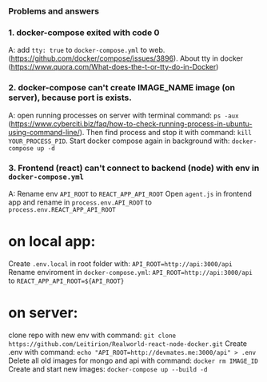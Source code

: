 ### Problems and answers

### 1. docker-compose exited with code 0
A: add ```tty: true``` to ```docker-compose.yml``` to web. (https://github.com/docker/compose/issues/3896). 
About tty in docker (https://www.quora.com/What-does-the-t-or-tty-do-in-Docker)

### 2. docker-compose can't create IMAGE_NAME image (on server), because port is exists.
A: open running processes on server with terminal command: ```ps -aux``` (https://www.cyberciti.biz/faq/how-to-check-running-process-in-ubuntu-using-command-line/). 
Then find process and stop it with command: ```kill YOUR_PROCESS_PID```.
Start docker compose again in background with: ```docker-compose up -d```

### 3. Frontend (react) can't connect to backend (node) with env in ```docker-compose.yml```
A: Rename env ```API_ROOT``` to ```REACT_APP_API_ROOT```
Open ```agent.js``` in frontend app and rename in ```process.env.API_ROOT``` to ```process.env.REACT_APP_API_ROOT```

# on local app:
Create ```.env.local``` in root folder with: ```API_ROOT=http://api:3000/api```
Rename enviroment in ```docker-compose.yml```: ```API_ROOT=http://api:3000/api``` to ```REACT_APP_API_ROOT=${API_ROOT}```

# on server:
clone repo with new env with command: ```git clone https://github.com/Leitirion/Realworld-react-node-docker.git```
Create .env with command: ```echo "API_ROOT=http://devmates.me:3000/api" > .env```
Delete all old images for mongo and api with command: ```docker rm IMAGE_ID```
Create and start new images: ```docker-compose up --build -d```